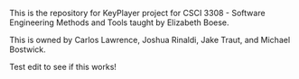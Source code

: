 This is the repository for KeyPlayer project for CSCI 3308 - Software Engineering Methods and Tools taught by Elizabeth Boese.

This is owned by Carlos Lawrence, Joshua Rinaldi, Jake Traut, and Michael Bostwick.

Test edit to see if this works!
